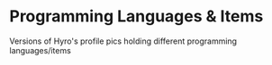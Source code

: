 # Programming Languages & Items
Versions of Hyro's profile pics holding different programming languages/items

